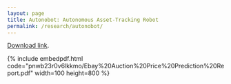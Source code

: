 ```yaml
---
layout: page
title: Autonobot: Autonomous Asset-Tracking Robot
permalink: /research/autonobot/
---
```


[Download link](https://www.dropbox.com/s/pnwb23r0v6lkkmo/Ebay%20Auction%20Price%20Prediction%20Report.pdf?dl=0).

{% include embedpdf.html code="pnwb23r0v6lkkmo/Ebay%20Auction%20Price%20Prediction%20Report.pdf" width=100 height=800 %}
